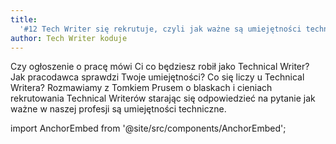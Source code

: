 ```yaml
---
title:
  '#12 Tech Writer się rekrutuje, czyli jak ważne są umiejętności techniczne'
author: Tech Writer koduje
---
```


Czy ogłoszenie o pracę mówi Ci co będziesz robił jako Technical Writer? Jak
pracodawca sprawdzi Twoje umiejętności? Co się liczy u Technical Writera?
Rozmawiamy z Tomkiem Prusem o blaskach i cieniach rekrutowania Technical
Writerów starając się odpowiedzieć na pytanie jak ważne w naszej profesji są
umiejętności techniczne.

import AnchorEmbed from '@site/src/components/AnchorEmbed';

<AnchorEmbed episodeId="12-Tech-Writer-si-rekrutuje--czyli-jak-wane-s-umiejtnoci-techniczne-ea9vra/a-a1b5e9o" />
